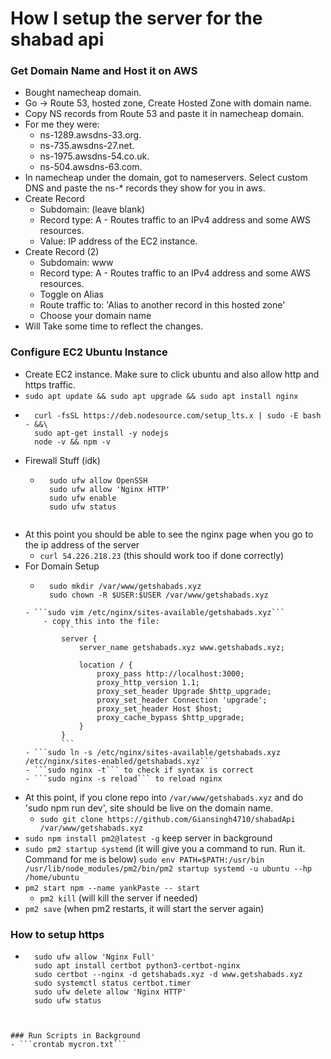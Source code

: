 # How I setup the server for the shabad api
### Get Domain Name and Host it on AWS
- Bought namecheap domain. 
- Go -> Route 53, hosted zone, Create Hosted Zone with domain name.
- Copy NS records from Route 53 and paste it in namecheap domain.
- For me they were:
    - ns-1289.awsdns-33.org.
    - ns-735.awsdns-27.net.
    - ns-1975.awsdns-54.co.uk.
    - ns-504.awsdns-63.com.
- In namecheap under the domain, got to nameservers. Select custom DNS and paste the ns-* records they show for you in aws.
- Create Record
    - Subdomain: (leave blank)
    - Record type: A - Routes traffic to an IPv4 address and some AWS resources.
    - Value: IP address of the EC2 instance.
- Create Record (2)
    - Subdomain: www
    - Record type: A - Routes traffic to an IPv4 address and some AWS resources.
    - Toggle on Alias
    - Route traffic to: 'Alias to another record in this hosted zone'
    - Choose your domain name
- Will Take some time to reflect the changes.

### Configure EC2 Ubuntu Instance
- Create EC2 instance. Make sure to click ubuntu and also allow http and https traffic.
- ```sudo apt update && sudo apt upgrade && sudo apt install nginx```
- ```
    curl -fsSL https://deb.nodesource.com/setup_lts.x | sudo -E bash - &&\
    sudo apt-get install -y nodejs
    node -v && npm -v
    ```
- Firewall Stuff (idk)
    - ```
        sudo ufw allow OpenSSH
        sudo ufw allow 'Nginx HTTP'
        sudo ufw enable
        sudo ufw status
    ```
- At this point you should be able to see the nginx page when you go to the ip address of the server
    - ```curl 54.226.218.23``` (this should work too if done correctly)
- For Domain Setup
    - ```
        sudo mkdir /var/www/getshabads.xyz
        sudo chown -R $USER:$USER /var/www/getshabads.xyz
    ```
    - ```sudo vim /etc/nginx/sites-available/getshabads.xyz```
        - copy this into the file:
            ```
            server {
                server_name getshabads.xyz www.getshabads.xyz;

                location / {
                    proxy_pass http://localhost:3000;
                    proxy_http_version 1.1;
                    proxy_set_header Upgrade $http_upgrade;
                    proxy_set_header Connection 'upgrade';
                    proxy_set_header Host $host;
                    proxy_cache_bypass $http_upgrade;
                }
            }
            ```
    - ```sudo ln -s /etc/nginx/sites-available/getshabads.xyz /etc/nginx/sites-enabled/getshabads.xyz```
    - ```sudo nginx -t``` to check if syntax is correct
    - ```sudo nginx -s reload``` to reload nginx
- At this point, if you clone repo into `/var/www/getshabads.xyz` and do 'sudo npm run dev', site should be live on the domain name.
    - ```sudo git clone https://github.com/Giansingh4710/shabadApi /var/www/getshabads.xyz```
- ```sudo npm install pm2@latest -g``` keep server in background
- ```sudo pm2 startup systemd``` (it will give you a command to run. Run it. Command for me is below)
    ```sudo env PATH=$PATH:/usr/bin /usr/lib/node_modules/pm2/bin/pm2 startup systemd -u ubuntu --hp /home/ubuntu```
- ```pm2 start npm --name yankPaste -- start```
    - ```pm2 kill``` (will kill the server if needed)
- ```pm2 save``` (when pm2 restarts, it will start the server again)

### How to setup https
- ```
    sudo ufw allow 'Nginx Full'
    sudo apt install certbot python3-certbot-nginx
    sudo certbot --nginx -d getshabads.xyz -d www.getshabads.xyz
    sudo systemctl status certbot.timer
    sudo ufw delete allow 'Nginx HTTP'
    sudo ufw status
```


### Run Scripts in Background
- ```crontab mycron.txt```
